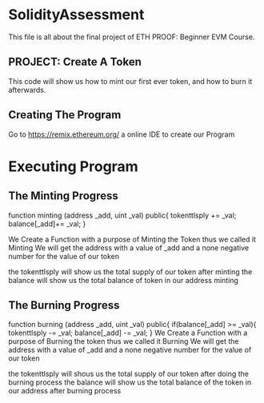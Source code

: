 # SolidityAssessment

This file is all about the final project of ETH PROOF: Beginner EVM Course. 

## PROJECT: Create A Token

This code will show us how to mint our first ever token, and how to burn it afterwards.

## Creating The Program

Go to https://remix.ethereum.org/ a online IDE to create our Program

# Executing Program

## The Minting Progress

function minting (address _add, uint _val) public{
        tokenttlsply += _val;
        balance[_add]+= _val;
    }

We Create a Function with a purpose of Minting the Token thus we called it Minting
We will get the address with a value of _add and a none negative number for the value of our token

the tokenttlsply will show us the total supply of our token after minting 
the balance will show us the total balance of token in our address minting

## The Burning Progress

function burning (address _add, uint _val) public{
        if(balance[_add] >= _val){
            tokenttlsply -= _val;
            balance[_add] -= _val;
        }
 We Create a Function with a purpose of Burning the token thus we called it Burning
 We will get the address with a value of _add and a none negative number for the value of our token

 the tokenttlsply will shous us the total supply of our token after doing the burning process
 the balance will show us the total balance of the token in our address after burning process

